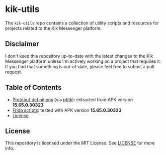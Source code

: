 # kik-utils

The `kik-utils` repo contains a collection of utility scripts and resources for projects related to the Kik Messenger platform.

## Disclaimer

I don't keep this repository up-to-date with the latest changes to the Kik Messenger platform unless I'm actively working on a project that requires it. If you find that something is out-of-date, please feel free to submit a pull request. 

## Table of Contents

- [Protobuf definitions](/sources/proto) (via [pbtk](https://github.com/marin-m/pbtk)): extracted from APK version **15.65.0.30323**
- [Frida scripts](/scripts/frida): tested with APK version **15.65.0.30323**
- [License](/LICENSE)

## License

This repository is licensed under the MIT License. See [LICENSE](/LICENSE) for more info.
